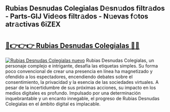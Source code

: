 ## Rubias Desnudas Colegialas D𝚎sn𝚞dos filtr𝚊dos - Parts-GIJ Vid𝚎os filtr𝚊dos - N𝚞evas f𝚘tos atr𝚊ctivas 6iZEX

# <h2><a href="http://mbaouur.tromn.icu/?c=Rubias+Desnudas+Colegialas">🔗👉👉👉 Rubias Desnudas Colegialas 🔗🔗</a></h2>

[![Rubias Desnudas Colegialas nuevo](https://i.imgur.com/pEAQMta.gif)](http://mbaouur.tromn.icu/?c=Rubias+Desnudas+Colegialas)
Rubias Desnudas Colegialas, un personaje complejo e intrigante, desafía las etiquetas simples. Su forma poco convencional de crear una presencia en línea ha magnetizado y ofendido a los espectadores, encendiendo debates sobre el consentimiento, la privacidad y la esencia de las sociedades virtuales. A pesar de la incertidumbre de sus próximas acciones, su impacto en los medios digitales es profundo. Impulsado por una determinación inquebrantable y un encanto innegable, el progreso de Rubias Desnudas Colegialas en el ámbito digital es implacable.
